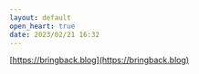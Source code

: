 ```yaml
---
layout: default
open_heart: true
date: 2023/02/21 16:32
---
```


[https://bringback.blog](https://bringback.blog)
